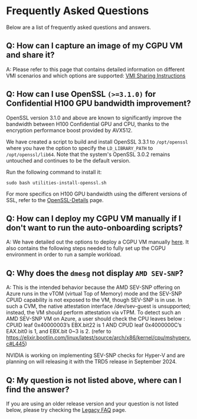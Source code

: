 # Frequently Asked Questions

Below are a list of frequently asked questions and answers.


## Q: How can I capture an image of my CGPU VM and share it?

A: Please refer to this page that contains detailed information on different VMI scenarios and which options are supported: [VMI Sharing Instructions](VMI-Sharing-Instructions.md)


## Q: How can I use OpenSSL `(>=3.1.0)` for Confidential H100 GPU bandwidth improvement?

OpenSSL version 3.1.0 and above are known to significantly improve the bandwidth between H100 Confidential GPU and CPU, thanks to the encryption performance boost provided by AVX512.

We have created a script to build and install OpenSSL 3.3.1 to `/opt/openssl` where you have the option to specify the `LD_LIBRARY_PATH` to `/opt/openssl/lib64`. Note that the system's OpenSSL 3.0.2 remains untouched and continues to be the default version.

Run the following command to install it: 
```
sudo bash utilities-install-openssl.sh
```
For more specifics on H100 GPU bandwidth using the different versions of SSL, refer to the [OpenSSL-Details](OpenSSL-Details.md) page.


## Q: How can I deploy my CGPU VM manually if I don't want to run the auto-onboarding scripts?

A: We have detailed out the options to deploy a CGPU VM manually [here](Confidential-GPU-H100-Manual-Installation-(PMK-for-Windows).md). It also contains the following steps needed to fully set up the CGPU environment in order to run a sample workload.


## Q: Why does the `dmesg` not display `AMD SEV-SNP`?

A: This is the intended behavior because the AMD SEV-SNP offering on Azure runs in the vTOM (virtual Top of Memory) mode and the SEV-SNP CPUID capability is not exposed to the VM, though SEV-SNP is in use. In such a CVM, the native attestation interface /dev/sev-guest is unsupported; instead, the VM should perform attestation via vTPM.
To detect such an AMD SEV-SNP VM on Azure, a user should check the CPU leaves below :
CPUID leaf 0x40000003’s EBX.bit22 is 1 AND
CPUD leaf 0x4000000C’s EAX.bit0 is 1, and EBX.bit 0~3 is 2.
(refer to https://elixir.bootlin.com/linux/latest/source/arch/x86/kernel/cpu/mshyperv.c#L445)

NVIDIA is working on implementing SEV-SNP checks for Hyper-V and are planning on will releasing it with the TRD5 release in September 2024.

## Q: My question is not listed above, where can I find the answer?
If you are using an older release version and your question is not listed below, please try checking the [Legacy FAQ](Legacy-FAQ.md) page.